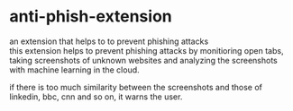 # anti-phish-extension
an extension that helps to to prevent phishing attacks<br/>
this extension helps to prevent phishing attacks by monitioring open tabs, taking screenshots of unknown websites and analyzing the screenshots with machine learning in the cloud. <br/>


if there is too much similarity between the screenshots and those of linkedin, bbc, cnn and so on, it warns the user.
<br/>

